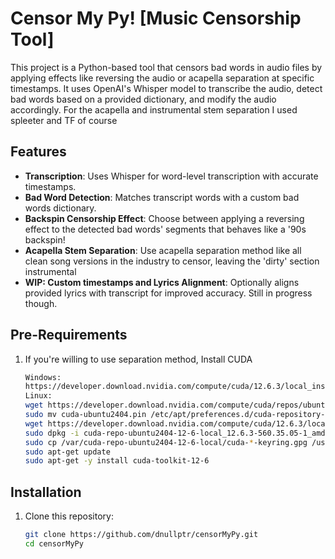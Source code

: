 # Censor My Py! [Music Censorship Tool]

This project is a Python-based tool that censors bad words in audio files by applying effects like reversing the audio or acapella separation at specific timestamps. It uses OpenAI's Whisper model to transcribe the audio, detect bad words based on a provided dictionary, and modify the audio accordingly.
For the acapella and instrumental stem separation I used spleeter and TF of course

## Features
- **Transcription**: Uses Whisper for word-level transcription with accurate timestamps.
- **Bad Word Detection**: Matches transcript words with a custom bad words dictionary.
- **Backspin Censorship Effect**: Choose between applying a reversing effect to the detected bad words' segments that behaves like a '90s backspin!
- **Acapella Stem Separation**: Use acapella separation method like all clean song versions in the industry to censor, leaving the 'dirty' section instrumental
- **WIP: Custom timestamps and Lyrics Alignment**: Optionally aligns provided lyrics with transcript for improved accuracy. Still in progress though.


## Pre-Requirements
1. If you're willing to use separation method, Install CUDA
   ```bash
   Windows:
   https://developer.download.nvidia.com/compute/cuda/12.6.3/local_installers/cuda_12.6.3_561.17_windows.exe
   Linux:
   wget https://developer.download.nvidia.com/compute/cuda/repos/ubuntu2404/x86_64/cuda-ubuntu2404.pin
   sudo mv cuda-ubuntu2404.pin /etc/apt/preferences.d/cuda-repository-pin-600
   wget https://developer.download.nvidia.com/compute/cuda/12.6.3/local_installers/cuda-repo-ubuntu2404-12-6-local_12.6.3-560.35.05-1_amd64.deb
   sudo dpkg -i cuda-repo-ubuntu2404-12-6-local_12.6.3-560.35.05-1_amd64.deb
   sudo cp /var/cuda-repo-ubuntu2404-12-6-local/cuda-*-keyring.gpg /usr/share/keyrings/
   sudo apt-get update
   sudo apt-get -y install cuda-toolkit-12-6
## Installation
1. Clone this repository:
   ```bash
   git clone https://github.com/dnullptr/censorMyPy.git
   cd censorMyPy

